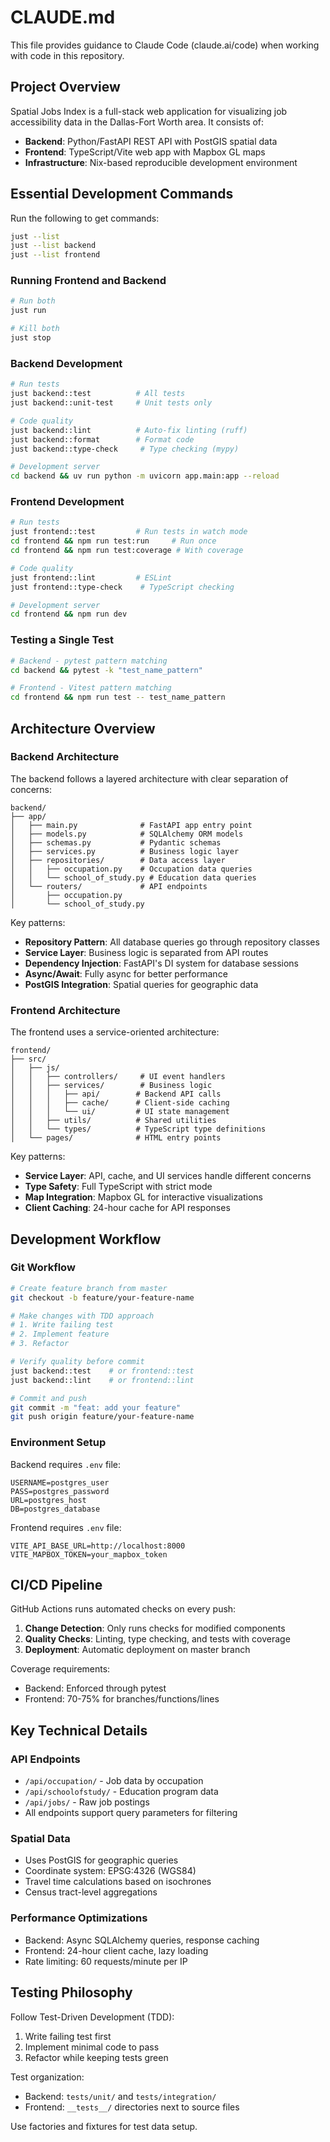 # CLAUDE.md

This file provides guidance to Claude Code (claude.ai/code) when working with code in this repository.

## Project Overview

Spatial Jobs Index is a full-stack web application for visualizing job accessibility data in the Dallas-Fort Worth area. It consists of:
- **Backend**: Python/FastAPI REST API with PostGIS spatial data
- **Frontend**: TypeScript/Vite web app with Mapbox GL maps
- **Infrastructure**: Nix-based reproducible development environment

## Essential Development Commands

Run the following to get commands:
```bash
just --list
just --list backend
just --list frontend
```

### Running Frontend and Backend
```bash
# Run both
just run

# Kill both
just stop
```
### Backend Development
```bash
# Run tests
just backend::test          # All tests
just backend::unit-test     # Unit tests only

# Code quality
just backend::lint          # Auto-fix linting (ruff)
just backend::format        # Format code
just backend::type-check     # Type checking (mypy)

# Development server
cd backend && uv run python -m uvicorn app.main:app --reload
```

### Frontend Development
```bash
# Run tests
just frontend::test         # Run tests in watch mode
cd frontend && npm run test:run     # Run once
cd frontend && npm run test:coverage # With coverage

# Code quality
just frontend::lint         # ESLint
just frontend::type-check    # TypeScript checking

# Development server
cd frontend && npm run dev
```

### Testing a Single Test
```bash
# Backend - pytest pattern matching
cd backend && pytest -k "test_name_pattern"

# Frontend - Vitest pattern matching
cd frontend && npm run test -- test_name_pattern
```

## Architecture Overview

### Backend Architecture
The backend follows a layered architecture with clear separation of concerns:

```
backend/
├── app/
│   ├── main.py              # FastAPI app entry point
│   ├── models.py            # SQLAlchemy ORM models
│   ├── schemas.py           # Pydantic schemas
│   ├── services.py          # Business logic layer
│   ├── repositories/        # Data access layer
│   │   ├── occupation.py    # Occupation data queries
│   │   └── school_of_study.py # Education data queries
│   └── routers/             # API endpoints
│       ├── occupation.py
│       └── school_of_study.py
```

Key patterns:
- **Repository Pattern**: All database queries go through repository classes
- **Service Layer**: Business logic is separated from API routes
- **Dependency Injection**: FastAPI's DI system for database sessions
- **Async/Await**: Fully async for better performance
- **PostGIS Integration**: Spatial queries for geographic data

### Frontend Architecture
The frontend uses a service-oriented architecture:

```
frontend/
├── src/
│   ├── js/
│   │   ├── controllers/     # UI event handlers
│   │   ├── services/        # Business logic
│   │   │   ├── api/        # Backend API calls
│   │   │   ├── cache/      # Client-side caching
│   │   │   └── ui/         # UI state management
│   │   ├── utils/          # Shared utilities
│   │   └── types/          # TypeScript type definitions
│   └── pages/              # HTML entry points
```

Key patterns:
- **Service Layer**: API, cache, and UI services handle different concerns
- **Type Safety**: Full TypeScript with strict mode
- **Map Integration**: Mapbox GL for interactive visualizations
- **Client Caching**: 24-hour cache for API responses

## Development Workflow

### Git Workflow
```bash
# Create feature branch from master
git checkout -b feature/your-feature-name

# Make changes with TDD approach
# 1. Write failing test
# 2. Implement feature
# 3. Refactor

# Verify quality before commit
just backend::test    # or frontend::test
just backend::lint    # or frontend::lint

# Commit and push
git commit -m "feat: add your feature"
git push origin feature/your-feature-name
```

### Environment Setup
Backend requires `.env` file:
```env
USERNAME=postgres_user
PASS=postgres_password
URL=postgres_host
DB=postgres_database
```

Frontend requires `.env` file:
```env
VITE_API_BASE_URL=http://localhost:8000
VITE_MAPBOX_TOKEN=your_mapbox_token
```

## CI/CD Pipeline

GitHub Actions runs automated checks on every push:
1. **Change Detection**: Only runs checks for modified components
2. **Quality Checks**: Linting, type checking, and tests with coverage
3. **Deployment**: Automatic deployment on master branch

Coverage requirements:
- Backend: Enforced through pytest
- Frontend: 70-75% for branches/functions/lines

## Key Technical Details

### API Endpoints
- `/api/occupation/` - Job data by occupation
- `/api/schoolofstudy/` - Education program data
- `/api/jobs/` - Raw job postings
- All endpoints support query parameters for filtering

### Spatial Data
- Uses PostGIS for geographic queries
- Coordinate system: EPSG:4326 (WGS84)
- Travel time calculations based on isochrones
- Census tract-level aggregations

### Performance Optimizations
- Backend: Async SQLAlchemy queries, response caching
- Frontend: 24-hour client cache, lazy loading
- Rate limiting: 60 requests/minute per IP

## Testing Philosophy

Follow Test-Driven Development (TDD):
1. Write failing test first
2. Implement minimal code to pass
3. Refactor while keeping tests green

Test organization:
- Backend: `tests/unit/` and `tests/integration/`
- Frontend: `__tests__/` directories next to source files

Use factories and fixtures for test data setup.
